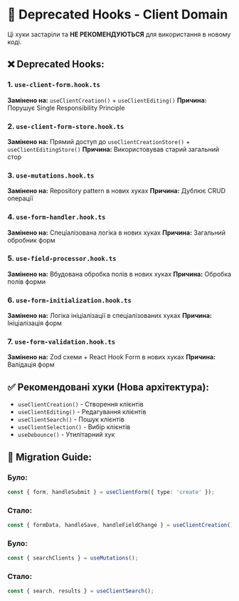 # 🔴 Deprecated Hooks - Client Domain

Ці хуки застаріли та **НЕ РЕКОМЕНДУЮТЬСЯ** для використання в новому коді.

## ❌ Deprecated Hooks:

### 1. `use-client-form.hook.ts`

**Замінено на:** `useClientCreation()` + `useClientEditing()`
**Причина:** Порушує Single Responsibility Principle

### 2. `use-client-form-store.hook.ts`

**Замінено на:** Прямий доступ до `useClientCreationStore()` + `useClientEditingStore()`
**Причина:** Використовував старий загальний стор

### 3. `use-mutations.hook.ts`

**Замінено на:** Repository pattern в нових хуках
**Причина:** Дублює CRUD операції

### 4. `use-form-handler.hook.ts`

**Замінено на:** Спеціалізована логіка в нових хуках
**Причина:** Загальний обробник форм

### 5. `use-field-processor.hook.ts`

**Замінено на:** Вбудована обробка полів в нових хуках
**Причина:** Обробка полів форми

### 6. `use-form-initialization.hook.ts`

**Замінено на:** Логіка ініціалізації в спеціалізованих хуках
**Причина:** Ініціалізація форм

### 7. `use-form-validation.hook.ts`

**Замінено на:** Zod схеми + React Hook Form в нових хуках
**Причина:** Валідація форм

## ✅ Рекомендовані хуки (Нова архітектура):

- `useClientCreation()` - Створення клієнтів
- `useClientEditing()` - Редагування клієнтів
- `useClientSearch()` - Пошук клієнтів
- `useClientSelection()` - Вибір клієнтів
- `useDebounce()` - Утилітарний хук

## 🔄 Migration Guide:

### Було:

```typescript
const { form, handleSubmit } = useClientForm({ type: 'create' });
```

### Стало:

```typescript
const { formData, handleSave, handleFieldChange } = useClientCreation();
```

### Було:

```typescript
const { searchClients } = useMutations();
```

### Стало:

```typescript
const { search, results } = useClientSearch();
```
